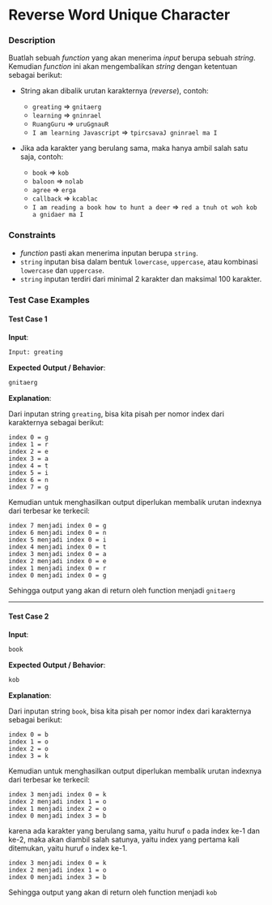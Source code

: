 # Reverse Word Unique Character

### Description

Buatlah sebuah _function_ yang akan menerima _input_ berupa sebuah _string_. Kemudian _function_ ini akan mengembalikan _string_ dengan ketentuan sebagai berikut:

- String akan dibalik urutan karakternya (_reverse_), contoh:

  - `greating` => `gnitaerg`
  - `learning` => `gninrael`
  - `RuangGuru` => `uruGgnauR`
  - `I am learning Javascript` => `tpircsavaJ gninrael ma I`

- Jika ada karakter yang berulang sama, maka hanya ambil salah satu saja, contoh:
  - `book` => `kob`
  - `baloon` => `nolab`
  - `agree` => `erga`
  - `callback` => `kcablac`
  - `I am reading a book how to hunt a deer` => `red a tnuh ot woh kob a gnidaer ma I`

### Constraints

- _function_ pasti akan menerima inputan berupa `string`.
- `string` inputan bisa dalam bentuk `lowercase`, `uppercase`, atau kombinasi `lowercase` dan `uppercase`.
- `string` inputan terdiri dari minimal 2 karakter dan maksimal 100 karakter.

### Test Case Examples

#### Test Case 1

**Input**:

```txt
Input: greating
```

**Expected Output / Behavior**:

```txt
gnitaerg
```

**Explanation**:

Dari inputan string `greating`, bisa kita pisah per nomor index dari karakternya sebagai berikut:

```text
index 0 = g
index 1 = r
index 2 = e
index 3 = a
index 4 = t
index 5 = i
index 6 = n
index 7 = g
```

Kemudian untuk menghasilkan output diperlukan membalik urutan indexnya dari terbesar ke terkecil:

```text
index 7 menjadi index 0 = g
index 6 menjadi index 0 = n
index 5 menjadi index 0 = i
index 4 menjadi index 0 = t
index 3 menjadi index 0 = a
index 2 menjadi index 0 = e
index 1 menjadi index 0 = r
index 0 menjadi index 0 = g
```

Sehingga output yang akan di return oleh function menjadi `gnitaerg`

---

#### Test Case 2

**Input**:

```txt
book
```

**Expected Output / Behavior**:

```txt
kob
```

**Explanation**:

Dari inputan string `book`, bisa kita pisah per nomor index dari karakternya sebagai berikut:

```text
index 0 = b
index 1 = o
index 2 = o
index 3 = k
```

Kemudian untuk menghasilkan output diperlukan membalik urutan indexnya dari terbesar ke terkecil:

```text
index 3 menjadi index 0 = k
index 2 menjadi index 1 = o
index 1 menjadi index 2 = o
index 0 menjadi index 3 = b
```

karena ada karakter yang berulang sama, yaitu huruf `o` pada index ke-1 dan ke-2, maka akan diambil salah satunya, yaitu index yang pertama kali ditemukan, yaitu huruf `o` index ke-1.

```text
index 3 menjadi index 0 = k
index 2 menjadi index 1 = o
index 0 menjadi index 3 = b
```

Sehingga output yang akan di return oleh function menjadi `kob`
